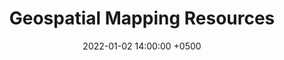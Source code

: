 ---
layout: post
title: Geospatial Mapping Resources
date: 2022-01-02 14:00:00 +0500
category: Resources
thumbnail: style/image/thumbnail/gis-layers.jpg
icon: note
---